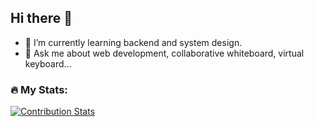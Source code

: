 ## Hi there 👋
- 🌱 I’m currently learning backend and system design.
- 💬 Ask me about web development, collaborative whiteboard, virtual keyboard...

### 🔥 My Stats:
[![Contribution Stats](https://github-contribution-stats.vercel.app/api/?username=chowchow-dev)](https://github.com/LordDashMe/github-contribution-stats/)
<!--
**chowchow-dev/chowchow-dev** is a ✨ _special_ ✨ repository because its `README.md` (this file) appears on your GitHub profile.

Here are some ideas to get you started:

[![GitHub Streak](http://github-readme-streak-stats.herokuapp.com?user=chowchow-dev&theme=dark&background=000000)](https://git.io/streak-stats)
-->

  

<!--
**chowchow-dev/chowchow-dev** is a ✨ _special_ ✨ repository because its `README.md` (this file) appears on your GitHub profile.

Here are some ideas to get you started:

- 🔭 I’m currently working on ...
- 🌱 I’m currently learning ...
- 👯 I’m looking to collaborate on ...
- 🤔 I’m looking for help with ...
- 💬 Ask me about ...
- 📫 How to reach me: ...
- 😄 Pronouns: ...
- ⚡ Fun fact: ...
-->
